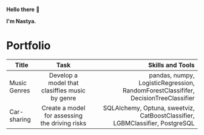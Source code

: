 **Hello there** 👀

**I'm Nastya.**


# Portfolio

| Title       | Task               | Skills and Tools |
| ------------- |:------------------:| -----:|
| Music Genres     | Develop a model that clasiffies music by genre   | pandas, numpy, LogisticRegression, RandomForestClassififer, DecisionTreeClassifier |
| Car-sharing  |   Create a model for assessing the driving risks     |   SQLAlchemy, Optuna, sweetviz, CatBoostClassifier, LGBMClassifier, PostgreSQL |







